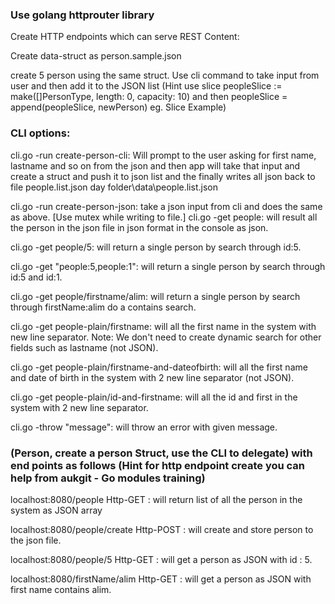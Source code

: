 ### Use golang httprouter library
Create HTTP endpoints which can serve REST Content:

Create data-struct as person.sample.json

create 5 person using the same struct. Use cli command to take input from user and then add it to the JSON list (Hint use slice peopleSlice := make([]PersonType, length: 0, capacity: 10) and then peopleSlice = append(peopleSlice, newPerson) eg. Slice Example)

### CLI options:
  cli.go -run create-person-cli: Will prompt to the user asking for first name, lastname and so on from the json and then app will take that input and create a struct and push it to json list and the finally writes all json back to file people.list.json day folder\data\people.list.json
  
  cli.go -run create-person-json: take a json input from cli and does the same as above. [Use mutex while writing to file.]
  cli.go -get people: will result all the person in the json file in json format in the console as json.
  
  cli.go -get people/5: will return a single person by search through id:5. 
  
  cli.go -get "people:5,people:1": will return a single person by search through id:5 and id:1.
  
  cli.go -get people/firstname/alim: will return a single person by search through firstName:alim do a contains search.
  
  cli.go -get people-plain/firstname: will all the first name in the system with new line separator. Note: We don't need to create dynamic search for other fields such as lastname (not JSON).
  
  cli.go -get people-plain/firstname-and-dateofbirth: will all the first name and date of birth in the system with 2 new line separator (not JSON).
  
  cli.go -get people-plain/id-and-firstname: will all the id and first in the system with 2 new line separator.
  
  cli.go -throw "message": will throw an error with given message.

### (Person, create a person Struct, use the CLI to delegate) with end points as follows (Hint for http endpoint create you can help from aukgit - Go modules training)

  localhost:8080/people Http-GET : will return list of all the person in the system as JSON array
  
  localhost:8080/people/create Http-POST : will create and store person to the json file.
  
  localhost:8080/people/5 Http-GET : will get a person as JSON with id : 5.
  
  localhost:8080/firstName/alim Http-GET : will get a person as JSON with first name contains alim.
